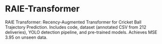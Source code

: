 # RAIE-Transformer
RAIE Transformer: Recency-Augmented Transformer for Cricket Ball Trajectory Prediction. Includes code, dataset (annotated CSV from 212 deliveries), YOLO detection pipeline, and pre-trained models. Achieves MSE 3.95 on unseen data. 
